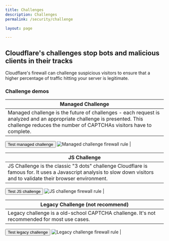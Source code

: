 ```yaml
---
title: Challenges
description: Challenges
permalink: /security/challenge

layout: page

---
```


## Cloudflare's challenges stop bots and malicious clients in their tracks
Cloudflare's firewall can challenge suspicious visitors to ensure that a higher percentage of traffic hitting your server is legitimate.

### Challenge demos

| Managed Challenge |
|---|
| Managed challenge is the future of challenges - each request is analyzed and an appropriate challenge is presented. This challenge reduces the number of CAPTCHAs visitors have to complete. 
<button onclick="window.location.href='challenge/managed-challenge'" class="">Test managed challenge</button>
![Managed challenge firewall rule](https://sergiodemo.com/cdn-cgi/imagedelivery/dHAzaCotabzPiuBsjyNCtA/92a3fdd4-1742-4d79-0bb8-584214e99c00/public)  |

| JS Challenge |
|---|
| JS Challenge is the classic "3 dots" challenge Cloudflare is famous for. It uses a Javascript analysis to slow down visitors and to validate their browser environment. 
<button onclick="window.location.href='challenge/js-challenge'" class="">Test JS challenge</button>
![JS challenge firewall rule](https://sergiodemo.com/cdn-cgi/imagedelivery/dHAzaCotabzPiuBsjyNCtA/52419993-4994-4aea-1e77-561fbcb9cf00/public)  |

| Legacy Challenge (not recommend) |
|---|
| Legacy challenge is a old-school CAPTCHA challenge. It's not recommended for most use cases.
<button onclick="window.location.href='challenge/legacy-challenge'" class="">Test legacy challenge</button>
![Legacy challenge firewall rule](https://sergiodemo.com/cdn-cgi/imagedelivery/dHAzaCotabzPiuBsjyNCtA/29bf02c4-82ab-4b54-6d26-8a91c6f40d00/public)  |

